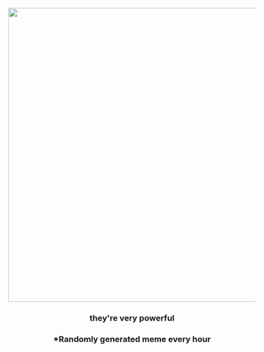 <p align="center">
        <img src="https://i.redd.it/i2y5iu9wubq91.jpg" width="600" height="600">
        </p>
        <h3 align="center">they're very powerful</h3>
        <h3 align="center">*Randomly generated meme every hour</h3>
    